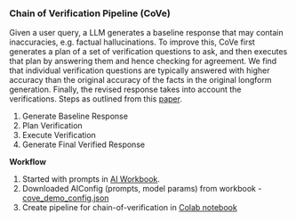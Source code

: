 ### Chain of Verification Pipeline (CoVe)

Given a user query, a LLM generates a baseline response that may contain inaccuracies, e.g. factual hallucinations. To improve this, CoVe first generates a
plan of a set of verification questions to ask, and then executes that plan by answering them and hence
checking for agreement. We find that individual verification questions are typically answered with
higher accuracy than the original accuracy of the facts in the original longform generation. Finally,
the revised response takes into account the verifications. Steps as outlined from this [paper](https://arxiv.org/pdf/2309.11495.pdf). 
1. Generate Baseline Response 
2. Plan Verification 
3. Execute Verification
4. Generate Final Verified Response

**Workflow**
1. Started with prompts in [AI Workbook](https://lastmileai.dev/workbooks/clon69opk00c1qrfiighw3k92). 
2. Downloaded AIConfig (prompts, model params) from workbook - [cove_demo_config.json](https://drive.google.com/file/d/1GXahbgGCV_HReL3hWVZ2L5tVXn_3Iinf/view?usp=sharing) 
3. Create pipeline for chain-of-verification in [Colab notebook](https://colab.research.google.com/drive/1h_Cneit5S2wI4nVPKI8AWGzTadFHwDk3#scrollTo=51w-3OZC_Z97)